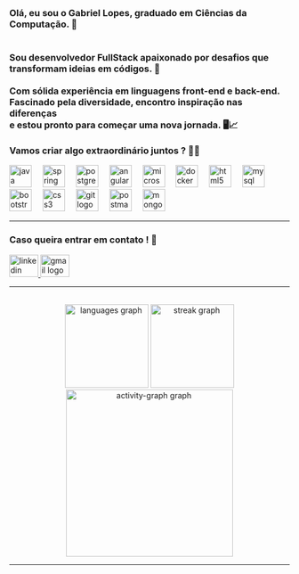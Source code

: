 <br clear="both">

<h3 align="left">Olá, eu sou o Gabriel Lopes, graduado em Ciências da Computação. 👋<br><br><br>Sou desenvolvedor FullStack apaixonado por desafios que transformam ideias em códigos. 🤗 
<br><br>
Com sólida experiência em linguagens front-end e back-end.<br>Fascinado pela diversidade, encontro inspiração nas diferenças<br>e estou pronto para começar uma nova jornada. 🖥📈<br><br>Vamos criar algo extraordinário juntos ?  🦾🎊</h3>

<div align="left">
  <img src="https://cdn.jsdelivr.net/gh/devicons/devicon/icons/java/java-original.svg" height="40" alt="java logo"  />
  <img width="12" />
  <img src="https://cdn.jsdelivr.net/gh/devicons/devicon/icons/spring/spring-original.svg" height="40" alt="spring logo"  />
  <img width="12" />
  <img src="https://cdn.jsdelivr.net/gh/devicons/devicon/icons/postgresql/postgresql-original.svg" height="40" alt="postgresql logo"  />
  <img width="12" />
  <img src="https://cdn.simpleicons.org/angular/DD0031" height="40" alt="angularjs logo"  />
  <img width="12" />
  <img src="https://cdn.simpleicons.org/microsoftsqlserver/CC2927" height="40" alt="microsoftsqlserver logo"  />
  <img width="12" />
  <img src="https://skillicons.dev/icons?i=docker" height="40" alt="docker logo"  />
  <img width="12" />
  <img src="https://cdn.jsdelivr.net/gh/devicons/devicon/icons/html5/html5-original.svg" height="40" alt="html5 logo"  />
  <img width="12" />
  <img src="https://cdn.jsdelivr.net/gh/devicons/devicon/icons/mysql/mysql-original.svg" height="40" alt="mysql logo"  />
  <img width="12" />
  <img src="https://cdn.jsdelivr.net/gh/devicons/devicon/icons/bootstrap/bootstrap-original.svg" height="40" alt="bootstrap logo"  />
  <img width="12" />
  <img src="https://cdn.jsdelivr.net/gh/devicons/devicon/icons/css3/css3-original.svg" height="40" alt="css3 logo"  />
  <img width="12" />
  <img src="https://cdn.jsdelivr.net/gh/devicons/devicon/icons/git/git-original.svg" height="40" alt="git logo"  />
  <img width="12" />
  <img src="https://skillicons.dev/icons?i=postman" height="40" alt="postman logo"  />
  <img width="12" />
  <img src="https://skillicons.dev/icons?i=mongodb" height="40" alt="mongodb logo"  />
</div>

<hr></hr>

<h3 align="left">Caso queira entrar em contato ! 🎯</h3>

<div align="left">
  <a href="https://www.linkedin.com/in/gabslopes/" target="_blank">
    <img src="https://raw.githubusercontent.com/maurodesouza/profile-readme-generator/master/src/assets/icons/social/linkedin/default.svg" width="52" height="40" alt="linkedin logo"  />
  </a>
  <a href="lopesgabriel055@gmail.com" target="_blank">
    <img src="https://raw.githubusercontent.com/maurodesouza/profile-readme-generator/master/src/assets/icons/social/gmail/default.svg" width="52" height="40" alt="gmail logo"  />
  </a>
</div>

<hr></hr>

<br clear="both">

<div align="center">
  <img src="https://github-readme-stats.vercel.app/api/top-langs?username=GabsLopes055&locale=pt-br&hide_title=false&layout=compact&card_width=320&langs_count=10&theme=default&hide_border=false&order=2&custom_title=Linguagens%20mais%20utilizadas" height="150" alt="languages graph"  />
  <img src="https://streak-stats.demolab.com?user=GabsLopes055&locale=pt-br&mode=daily&theme=default&hide_border=false&border_radius=5&order=3" height="150" alt="streak graph"  />
  <img src="https://github-readme-activity-graph.vercel.app/graph?username=GabsLopes055&radius=16&theme=nord&area=true&order=5" height="300" alt="activity-graph graph"  />
</div>

<hr></hr>
